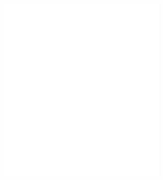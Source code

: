 ![Metrics](https://github.com/PCristian00/PCristian00/blob/a61a579c5475dd537a3339005660e5d067160358/github-metrics.svg)
